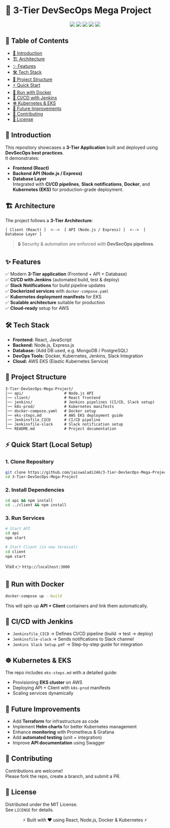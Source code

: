 # 🚀 3-Tier DevSecOps Mega Project
<p align="center">
  <img src="https://img.shields.io/badge/Architecture-3--Tier-blue?style=for-the-badge" />
  <img src="https://img.shields.io/badge/DevSecOps-CI%2FCD-green?style=for-the-badge" />
  <img src="https://img.shields.io/badge/Frontend-React-orange?style=for-the-badge" />
  <img src="https://img.shields.io/badge/Backend-Node.js-yellow?style=for-the-badge" />
  <img src="https://img.shields.io/badge/Orchestration-Kubernetes-purple?style=for-the-badge" />
</p>

## 📑 Table of Contents
- [📖 Introduction](#-introduction)
- [🏗️ Architecture](#️-architecture)
- [✨ Features](#-features)
- [🛠️ Tech Stack](#️-tech-stack)
- [📂 Project Structure](#-project-structure)
- [⚡ Quick Start](#-quick-start)
- [🐳 Run with Docker](#-run-with-docker)
- [🔄 CI/CD with Jenkins](#-cicd-with-jenkins)
- [☸️ Kubernetes & EKS](#️-kubernetes--eks)
- [🚧 Future Improvements](#-future-improvements)
- [🤝 Contributing](#-contributing)
- [📜 License](#-license)

## 📖 Introduction
This repository showcases a **3-Tier Application** built and deployed using **DevSecOps best practices**.  
It demonstrates:
- **Frontend (React)**  
- **Backend API (Node.js / Express)**  
- **Database Layer**  
Integrated with **CI/CD pipelines**, **Slack notifications**, **Docker**, and **Kubernetes (EKS)** for production-grade deployment.  

## 🏗️ Architecture
The project follows a **3-Tier Architecture**:
```
[ Client (React) ]  <-->  [ API (Node.js / Express) ]  <-->  [ Database Layer ]
```
> 🔒 Security & automation are enforced with **DevSecOps pipelines**.

## ✨ Features
✅ Modern **3-Tier application** (Frontend + API + Database)  
✅ **CI/CD with Jenkins** (automated build, test & deploy)  
✅ **Slack Notifications** for build pipeline updates  
✅ **Dockerized services** with `docker-compose.yaml`  
✅ **Kubernetes deployment manifests** for EKS  
✅ **Scalable architecture** suitable for production  
✅ **Cloud-ready** setup for AWS  

## 🛠️ Tech Stack
- **Frontend:** React, JavaScript  
- **Backend:** Node.js, Express.js  
- **Database:** (Add DB used, e.g. MongoDB / PostgreSQL)  
- **DevOps Tools:** Docker, Kubernetes, Jenkins, Slack Integration  
- **Cloud:** AWS EKS (Elastic Kubernetes Service)  

## 📂 Project Structure
```
3-Tier-DevSecOps-Mega-Project/
│── api/                  # Node.js API
│── client/               # React frontend
│── jenkins/              # Jenkins pipelines (CI/CD, Slack setup)
│── k8s-prod/             # Kubernetes manifests
│── docker-compose.yaml   # Docker setup
│── eks-steps.md          # AWS EKS deployment guide
│── Jenkinsfile_CICD      # CI/CD pipeline
│── Jenkinsfile-slack     # Slack notification setup
└── README.md             # Project documentation
```

## ⚡ Quick Start (Local Setup)
### 1. Clone Repository
```bash
git clone https://github.com/jaiswaladi246/3-Tier-DevSecOps-Mega-Project.git
cd 3-Tier-DevSecOps-Mega-Project
```
### 2. Install Dependencies
```bash
cd api && npm install
cd ../client && npm install
```
### 3. Run Services
```bash
# Start API
cd api
npm start

# Start Client (in new terminal)
cd client
npm start
```
Visit 👉 `http://localhost:3000`

## 🐳 Run with Docker
```bash
docker-compose up --build
```
This will spin up **API + Client** containers and link them automatically.

## 🔄 CI/CD with Jenkins
- `Jenkinsfile_CICD` → Defines CI/CD pipeline (build → test → deploy)  
- `Jenkinsfile-slack` → Sends notifications to Slack channel  
- `Jenkins Slack Setup.pdf` → Step-by-step guide for integration  

## ☸️ Kubernetes & EKS
The repo includes `eks-steps.md` with a detailed guide:  
- Provisioning **EKS cluster** on AWS  
- Deploying API + Client with `k8s-prod` manifests  
- Scaling services dynamically  

## 🚧 Future Improvements
- Add **Terraform** for infrastructure as code  
- Implement **Helm charts** for better Kubernetes management  
- Enhance **monitoring** with Prometheus & Grafana  
- Add **automated testing** (unit + integration)  
- Improve **API documentation** using Swagger  

## 🤝 Contributing
Contributions are welcome!  
Please fork the repo, create a branch, and submit a PR.

## 📜 License
Distributed under the MIT License.  
See `LICENSE` for details.

<p align="center">⚡ Built with ❤️ using React, Node.js, Docker & Kubernetes ⚡</p>
